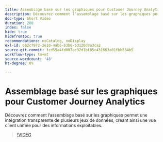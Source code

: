 ```yaml
---
title: Assemblage basé sur les graphiques pour Customer Journey Analytics
description: Découvrez comment l’assemblage basé sur les graphiques permet une intégration transparente de plusieurs jeux de données, créant ainsi une vue client unifiée pour des informations exploitables.
doc-type: Short Video
duration: 200
index: false
hide: true
hidefromtoc: true
recommendations: noCatalog, noDisplay
exl-id: 6b2c7972-2e10-4ab6-b3b6-53120d8a3ca2
source-git-commit: fcd55a4fd007ec32d1bf05c431663a01fbb534b5
workflow-type: tm+mt
source-wordcount: '48'
ht-degree: 0%

---
```


# Assemblage basé sur les graphiques pour Customer Journey Analytics

Découvrez comment l’assemblage basé sur les graphiques permet une intégration transparente de plusieurs jeux de données, créant ainsi une vue client unifiée pour des informations exploitables.

<!-- 62_S112_3442459_199_graphbased-stitching-for-customer-journey-analytics -->
>[!VIDEO](https://video.tv.adobe.com/v/3458317/?learn=on&enablevpops=true)
